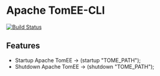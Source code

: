 # Apache TomEE-CLI

[![Build Status](https://travis-ci.org/bitmaker-software/tomee-cli.svg)](https://travis-ci.org/bitmaker-software/tomee-cli)

## Features
- Startup Apache TomEE -> (startup "TOME_PATH");
- Shutdown Apache TomEE -> (shutdown "TOME_PATH");
